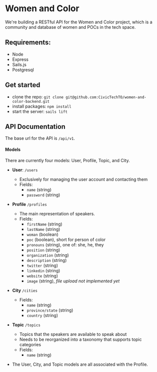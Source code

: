 # Women and Color

We're building a RESTful API for the Women and Color project, which is a community and database of women and POCs in the tech space.

## Requirements:
- Node
- Express
- Sails.js
- Postgresql

## Get started
- clone the repo: `git clone git@github.com:CivicTechTO/women-and-color-backend.git`
- install packages: `npm install`
- start the server: `sails lift`

## API Documentation

The base url for the API is `/api/v1`.

#### Models

There are currently four models: User, Profile, Topic, and City.

- **User**: `/users`
  - Exclusively for managing the user account and contacting them
  - Fields:
    - `name` (string)
    - `password` (string)

- **Profile** `/profiles`
  - The main representation of speakers.
  - Fields:
    - `firstName` (string)
    - `lastName` (string)
    - `woman` (boolean)
    - `poc` (boolean), short for person of color
    - `pronouns` (string), one of: she, he, they
    - `position` (string)
    - `organization` (string)
    - `description` (string)
    - `twitter` (string)
    - `linkedin` (string)
    - `website` (string)
    - `image` (string), *file upload not implemented yet*
- **City** `/cities`
  - Fields:
    - `name` (string)
    - `province/state` (string)
    - `country` (string)
- **Topic** `/topics`
  - Topics that the speakers are available to speak about
  - Needs to be reorganized into a taxonomy that supports topic categories
  - Fields:
    - `name` (string)
- The User, City, and Topic models are all associated with the Profile.

